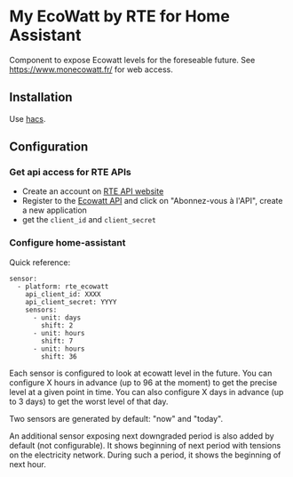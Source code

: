 # My EcoWatt by RTE for Home Assistant

Component to expose Ecowatt levels for the foreseable future. See https://www.monecowatt.fr/ for web access.

## Installation

Use [hacs](https://hacs.xyz/).

## Configuration

### Get api access for RTE APIs

- Create an account on [RTE API website](https://data.rte-france.com/web/guest)
- Register to the [Ecowatt API](https://data.rte-france.com/catalog/-/api/consumption/Ecowatt/v4.0) and click on "Abonnez-vous à l'API", create a new application
- get the `client_id` and `client_secret`

### Configure home-assistant

Quick reference:
```
sensor:
  - platform: rte_ecowatt
    api_client_id: XXXX
    api_client_secret: YYYY
    sensors:
      - unit: days
        shift: 2
      - unit: hours
        shift: 7
      - unit: hours
        shift: 36
```

Each sensor is configured to look at ecowatt level in the future. You can configure X hours in advance (up to 96 at the moment) to get the precise level at a given point in time.
You can also configure X days in advance (up to 3 days) to get the worst level of that day.

Two sensors are generated by default: "now" and "today".

An additional sensor exposing next downgraded period is also added by default (not configurable). It shows beginning of next period with tensions on the electricity network. During such a period, it shows the beginning of next hour.
